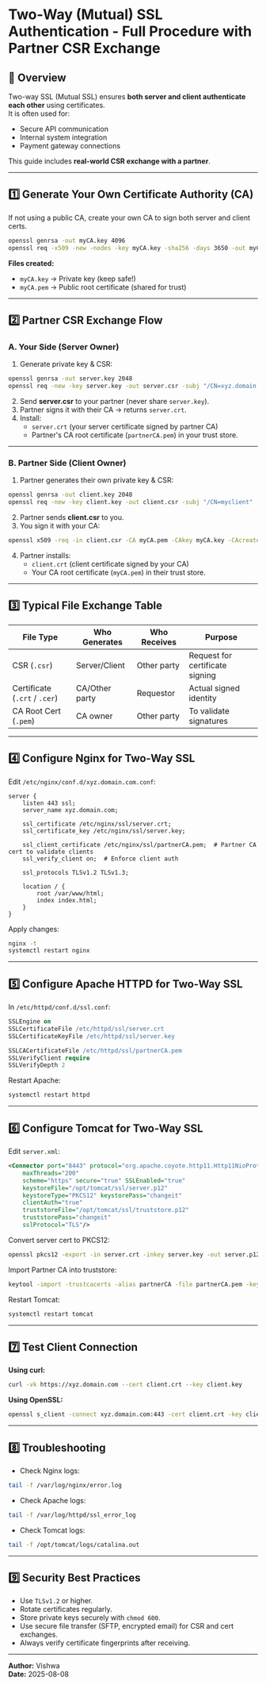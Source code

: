 # Two-Way (Mutual) SSL Authentication - Full Procedure with Partner CSR Exchange

## 📌 Overview
Two-way SSL (Mutual SSL) ensures **both server and client authenticate each other** using certificates.  
It is often used for:
- Secure API communication
- Internal system integration
- Payment gateway connections

This guide includes **real-world CSR exchange with a partner**.

---

## 1️⃣ Generate Your Own Certificate Authority (CA)
If not using a public CA, create your own CA to sign both server and client certs.

```bash
openssl genrsa -out myCA.key 4096
openssl req -x509 -new -nodes -key myCA.key -sha256 -days 3650 -out myCA.pem
```

**Files created:**
- `myCA.key` → Private key (keep safe!)
- `myCA.pem` → Public root certificate (shared for trust)

---

## 2️⃣ Partner CSR Exchange Flow

### A. Your Side (Server Owner)
1. Generate private key & CSR:
```bash
openssl genrsa -out server.key 2048
openssl req -new -key server.key -out server.csr -subj "/CN=xyz.domain.com"
```
2. Send **server.csr** to your partner (never share `server.key`).
3. Partner signs it with their CA → returns `server.crt`.
4. Install:
   - `server.crt` (your server certificate signed by partner CA)
   - Partner's CA root certificate (`partnerCA.pem`) in your trust store.

---

### B. Partner Side (Client Owner)
1. Partner generates their own private key & CSR:
```bash
openssl genrsa -out client.key 2048
openssl req -new -key client.key -out client.csr -subj "/CN=myclient"
```
2. Partner sends **client.csr** to you.
3. You sign it with your CA:
```bash
openssl x509 -req -in client.csr -CA myCA.pem -CAkey myCA.key -CAcreateserial -out client.crt -days 365 -sha256
```
4. Partner installs:
   - `client.crt` (client certificate signed by your CA)
   - Your CA root certificate (`myCA.pem`) in their trust store.

---

## 3️⃣ Typical File Exchange Table

| File Type         | Who Generates | Who Receives | Purpose |
|-------------------|--------------|--------------|---------|
| CSR (`.csr`)      | Server/Client | Other party  | Request for certificate signing |
| Certificate (`.crt` / `.cer`) | CA/Other party | Requestor | Actual signed identity |
| CA Root Cert (`.pem`) | CA owner | Other party  | To validate signatures |

---

## 4️⃣ Configure Nginx for Two-Way SSL
Edit `/etc/nginx/conf.d/xyz.domain.com.conf`:

```nginx
server {
    listen 443 ssl;
    server_name xyz.domain.com;

    ssl_certificate /etc/nginx/ssl/server.crt;
    ssl_certificate_key /etc/nginx/ssl/server.key;

    ssl_client_certificate /etc/nginx/ssl/partnerCA.pem;  # Partner CA cert to validate clients
    ssl_verify_client on;  # Enforce client auth

    ssl_protocols TLSv1.2 TLSv1.3;

    location / {
        root /var/www/html;
        index index.html;
    }
}
```

Apply changes:
```bash
nginx -t
systemctl restart nginx
```

---

## 5️⃣ Configure Apache HTTPD for Two-Way SSL
In `/etc/httpd/conf.d/ssl.conf`:

```apache
SSLEngine on
SSLCertificateFile /etc/httpd/ssl/server.crt
SSLCertificateKeyFile /etc/httpd/ssl/server.key

SSLCACertificateFile /etc/httpd/ssl/partnerCA.pem
SSLVerifyClient require
SSLVerifyDepth 2
```

Restart Apache:
```bash
systemctl restart httpd
```

---

## 6️⃣ Configure Tomcat for Two-Way SSL
Edit `server.xml`:

```xml
<Connector port="8443" protocol="org.apache.coyote.http11.Http11NioProtocol"
    maxThreads="200"
    scheme="https" secure="true" SSLEnabled="true"
    keystoreFile="/opt/tomcat/ssl/server.p12"
    keystoreType="PKCS12" keystorePass="changeit"
    clientAuth="true"
    truststoreFile="/opt/tomcat/ssl/truststore.p12"
    truststorePass="changeit"
    sslProtocol="TLS"/>
```

Convert server cert to PKCS12:
```bash
openssl pkcs12 -export -in server.crt -inkey server.key -out server.p12 -name tomcat
```

Import Partner CA into truststore:
```bash
keytool -import -trustcacerts -alias partnerCA -file partnerCA.pem -keystore truststore.p12
```

Restart Tomcat:
```bash
systemctl restart tomcat
```

---

## 7️⃣ Test Client Connection

**Using curl:**
```bash
curl -vk https://xyz.domain.com --cert client.crt --key client.key
```

**Using OpenSSL:**
```bash
openssl s_client -connect xyz.domain.com:443 -cert client.crt -key client.key
```

---

## 8️⃣ Troubleshooting
- Check Nginx logs:
```bash
tail -f /var/log/nginx/error.log
```
- Check Apache logs:
```bash
tail -f /var/log/httpd/ssl_error_log
```
- Check Tomcat logs:
```bash
tail -f /opt/tomcat/logs/catalina.out
```

---

## 9️⃣ Security Best Practices
- Use `TLSv1.2` or higher.
- Rotate certificates regularly.
- Store private keys securely with `chmod 600`.
- Use secure file transfer (SFTP, encrypted email) for CSR and cert exchanges.
- Always verify certificate fingerprints after receiving.

---

**Author:** Vishwa  
**Date:** 2025-08-08
